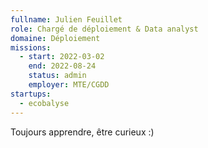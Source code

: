```yaml
---
fullname: Julien Feuillet
role: Chargé de déploiement & Data analyst
domaine: Déploiement
missions:
  - start: 2022-03-02
    end: 2022-08-24
    status: admin
    employer: MTE/CGDD
startups:
  - ecobalyse
---
```


Toujours apprendre, être curieux :)

